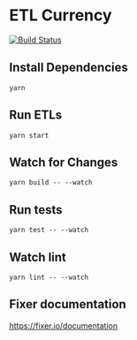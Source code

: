 # ETL Currency

[![Build Status](https://travis-ci.org/garciadiazjaime/etl-currency.svg)](https://travis-ci.org/garciadiazjaime/etl-currency)

##  Install Dependencies

`yarn`

## Run ETLs

`yarn start`

## Watch for Changes
`yarn build -- --watch`

## Run tests
`yarn test -- --watch`

## Watch lint
`yarn lint -- --watch`

## Fixer documentation
https://fixer.io/documentation
